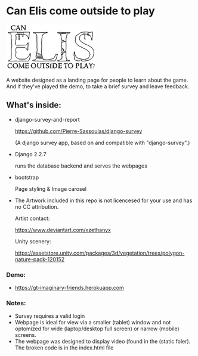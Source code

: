 # Can Elis come outside to play
![Logo of the project](https://github.com/Genji-MS/Game_Website_Heroku_version/blob/master/static/Logo_outline.png)

A website designed as a landing page for people to learn about the game. And if they've played the demo, to take a brief survey and leave feedback.

## What's inside:

- django-survey-and-report 

  https://github.com/Pierre-Sassoulas/django-survey

  (A django survey app, based on and compatible with "django-survey".)

- Django 2.2.7

  runs the database backend and serves the webpages

- bootstrap

  Page styling & Image carosel

- The Artwork included in this repo is not licencesed for your use and has no CC attribution.

  Artist contact:

  https://www.deviantart.com/xzethanyx

  Unity scenery:

  https://assetstore.unity.com/packages/3d/vegetation/trees/polygon-nature-pack-120152

### Demo:

- https://gt-imaginary-friends.herokuapp.com

### Notes:

- Survey requires a valid login
- Webpage is ideal for view via a smaller (tablet) window and not optomized for wide (laptop/desktop full screen) or narrow (mobile) screens.
- The webpage was designed to display video (found in the (static foler). The broken code is in the index.html file
